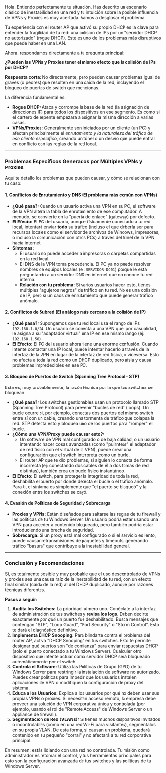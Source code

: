 Hola. Entiendo perfectamente tu situación. Has descrito un escenario clásico de inestabilidad en una red y tu intuición sobre la posible influencia de VPNs y Proxies es muy acertada. Vamos a desglosar el problema.

Tu experiencia con el router AP que activó su propio DHCP es la clave para entender la fragilidad de tu red: una colisión de IPs por un "servidor DHCP no autorizado" (rogue DHCP). Este es uno de los problemas más disruptivos que puede haber en una LAN.

Ahora, respondamos directamente a tu pregunta principal:

**¿Pueden las VPNs y Proxies tener el mismo efecto que la colisión de IPs por DHCP?**

**Respuesta corta:** No directamente, pero pueden causar problemas igual de graves (o peores) que resulten en una caída de la red, incluyendo el bloqueo de puertos de switch que mencionas.

La diferencia fundamental es:
*   **Rogue DHCP:** Ataca y corrompe la base de la red (la asignación de direcciones IP) para todos los dispositivos en ese segmento. Es como si el cartero de repente empezara a asignar la misma dirección a varias casas.
*   **VPNs/Proxies:** Generalmente son iniciados por un cliente (un PC) y afectan principalmente el *enrutamiento y la naturaleza del tráfico de ese cliente específico*, creando un túnel o un desvío que puede entrar en conflicto con las reglas de la red local.

---

### Problemas Específicos Generados por Múltiples VPNs y Proxies

Aquí te detallo los problemas que pueden causar, y cómo se relacionan con tu caso:

#### **1. Conflictos de Enrutamiento y DNS (El problema más común con VPNs)**

*   **¿Qué pasa?:** Cuando un usuario activa una VPN en su PC, el software de la VPN altera la tabla de enrutamiento de ese computador. A menudo, se convierte en la "puerta de enlace" (gateway) por defecto.
*   **El Efecto:** El PC del usuario, aunque físicamente conectado a tu red local, intentará enviar **todo** su tráfico (incluso el que debería ser para recursos locales como el servidor de archivos de Windows, impresoras, o incluso la comunicación con otros PCs) a través del túnel de la VPN hacia internet.
*   **Síntomas:**
    *   El usuario no puede acceder a impresoras o carpetas compartidas en la red local.
    *   El DNS de la VPN toma precedencia. El PC ya no puede resolver nombres de equipos locales (ej: `SERVIDOR-DC01`) porque le está preguntando a un servidor DNS en internet que no conoce tu red interna.
    *   **Relación con tu problema:** Si varios usuarios hacen esto, tienes múltiples "agujeros negros" de tráfico en tu red. No es una colisión de IP, pero sí un caos de enrutamiento que puede generar tráfico anómalo.

#### **2. Conflictos de Subred (El análogo más cercano a la colisión de IP)**

*   **¿Qué pasa?:** Supongamos que tu red local usa el rango de IPs `192.168.1.0/24`. Un usuario se conecta a una VPN que, por casualidad, le asigna a su "adaptador virtual" una IP en ese mismo rango (ej: `192.168.1.50`).
*   **El Efecto:** El PC del usuario ahora tiene una enorme confusión. Cuando intente contactar una IP local, puede intentar hacerlo a través de la interfaz de la VPN en lugar de la interfaz de red física, o viceversa. Esto no afecta a toda la red como un DHCP duplicado, pero aísla y causa problemas impredecibles en ese PC.

#### **3. Bloqueo de Puertos de Switch (Spanning Tree Protocol - STP)**

Esta es, muy probablemente, la razón técnica por la que tus switches se bloquean.

*   **¿Qué pasa?:** Los switches gestionables usan un protocolo llamado STP (Spanning Tree Protocol) para prevenir "bucles de red" (loops). Un bucle ocurre si, por ejemplo, conectas dos puertos del mismo switch entre sí con un cable, creando una tormenta de tráfico que colapsa la red. STP detecta esto y bloquea uno de los puertos para "romper" el bucle.
*   **¿Cómo una VPN/Proxy puede causar esto?:**
    *   Un software de VPN mal configurado o de baja calidad, o un usuario intentando hacer cosas avanzadas (como "puirntear" el adaptador de red físico con el virtual de la VPN), puede crear una configuración que el switch interpreta como un bucle.
    *   El router AP que te dio problemas, si alguien lo conecta de forma incorrecta (ej: conectando dos cables de él a dos tomas de red distintas), también crea un bucle físico instantáneo.
*   **El Efecto:** El switch, para proteger la integridad de toda la red, deshabilita el puerto por donde detecta el bucle o el tráfico anómalo. Para ti, el síntoma es simplemente que "el puerto se bloqueó" y la conexión entre los switches se cayó.

#### **4. Evasión de Políticas de Seguridad y Sobrecarga**

*   **Proxies y VPNs:** Están diseñados para saltarse las reglas de tu firewall y las políticas de tu Windows Server. Un usuario podría estar usando una VPN para acceder a contenido bloqueado, pero también podría estar introduciendo una brecha de seguridad.
*   **Sobrecarga:** Si un proxy está mal configurado o si el servicio es lento, puede causar retransmisiones de paquetes y timeouts, generando tráfico "basura" que contribuye a la inestabilidad general.

---

### Conclusión y Recomendaciones

Sí, es totalmente posible y muy probable que el uso descontrolado de VPNs y proxies sea una causa raíz de la inestabilidad de tu red, con un efecto final similar (caída de la red) al del DHCP duplicado, aunque por razones técnicas diferentes.

**Pasos a seguir:**

1.  **Audita los Switches:** La prioridad número uno. Conéctate a la interfaz de administración de tus switches y **revisa los logs**. Deben decirte exactamente *por qué* un puerto fue deshabilitado. Busca mensajes que contengan "STP", "Loop Guard", "Port Security" o "Storm Control". Esto te dará el diagnóstico definitivo.
2.  **Implementa DHCP Snooping:** Para blindarte contra el problema del router AP, activa "DHCP Snooping" en tus switches. Esto te permite designar qué puertos son "de confianza" para enviar respuestas DHCP (solo el puerto conectado a tu Windows Server). Cualquier otro dispositivo que intente actuar como servidor DHCP será bloqueado automáticamente por el switch.
3.  **Controla el Software:** Utiliza las Políticas de Grupo (GPO) de tu Windows Server para restringir la instalación de software no autorizado. Puedes crear políticas para impedir que los usuarios instalen aplicaciones de VPN o modifiquen la configuración de proxy del sistema.
4.  **Educa a los Usuarios:** Explica a los usuarios por qué no deben usar sus propias VPNs o proxies. Si necesitan acceso remoto, la empresa debe proveer una solución de VPN corporativa única y controlada (por ejemplo, usando el rol de "Remote Access" de Windows Server o un appliance de firewall).
5.  **Segmentación de Red (VLANs):** Si tienes muchos dispositivos invitados o incontrolables (como en una red Wi-Fi para visitantes), segméntalos en su propia VLAN. De esta forma, si causan un problema, quedará contenido en su pequeño "corral" y no afectará a tu red corporativa principal.

En resumen: estás lidiando con una red no controlada. Tu misión como administrador es retomar el control, y tus herramientas principales para esto son la configuración avanzada de tus switches y las políticas de tu Windows Server.
